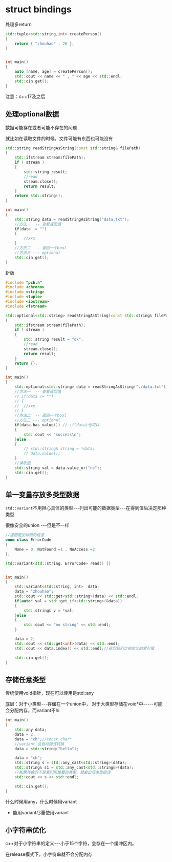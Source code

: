 # struct bindings

处理多return

```c++
std::tuple<std::string,int> createPerson()
{
	return { "zhouhao" , 26 };
}


int main()
{
	auto [name, age] = createPerson();
	std::cout << name << " , " << age << std::endl;
	std::cin.get();
}

```

注意：c++17及之后

## 处理optional数据

数据可能存在或者可能不存在的问题

就比如在读取文件的时候，文件可能有东西也可能没有

```c++
std::string readStringAsString(const std::string& filePath)
{
	std::ifstream stream(filePath);
	if ( stream )
	{
		std::string result;
		//read
		stream.close();
		return result;
	}
	return std::string();
}

int main()
{
	std::string data = readStringAsString("data.txt");
	//方法一  -- 查看返回值
	if(data != "")
	{
		//xxx
	}
	//方法二  -- 返回一个bool
	//方法三 --- optional
	std::cin.get();
}

```

新版

```c++
#include "pch.h"
#include <chrono>
#include <string>
#include <tuple>
#include <iostream>
#include <fstream>

std::optional<std::string> readStringAsString(const std::string& filePath)
{
	std::ifstream stream(filePath);
	if ( stream )
	{
		std::string result = "ok";
		//read
		stream.close();
		return result;
	}
	return {};
}

int main()
{
	std::optional<std::string> data = readStringAsString("./data.txt");
	//方法一  -- 查看返回值
	// if(data != "")
	// {
	// 	//xxx
	// }
	//方法二  -- 返回一个bool
	//方法三 --- optional
	if(data.has_value()) // if(data)也可以
	{
		std::cout << "success\n";
	}else
	{
		// std::string& string = *data;
		// data.value();
	}
	//读取值
	std::string val = data.value_or("no");
	std::cin.get();
}
```

## 单一变量存放多类型数据

`std::variant`不用担心具体的类型---列出可能的数据类型---在得到值后决定那种类型

很像安全的union ---但是不一样

```c++
//返回更加详细的信息
enum class ErrorCode
{
	None = 0, NotFound =1 , NoAccess =2
};

std::variant<std::string, ErrorCode> read() {}


int main()
{
	std::variant<std::string, int>  data;
	data = "zhouhao";
	std::cout << std::get<std::string>(data) << std::endl;
	if(auto* val = std::get_if<std::string>(&data))
	{
		std::string& v = *val;
	}else
	{
		std::cout << "no string" << std::endl;
	}

	data = 2;
	std::cout << std::get<int>(data) << std::endl;
	std::cout << data.index() << std::endl;//返回我们之前定义的索引值

	std::cin.get();
}
```

## 存储任意类型

传统使用void指针，现在可以使用是std::any

底层：对于小类型---存储在一个union中， 对于大类型存储在void*中-----可能会分配内存，而variant不hi

```c++
int main()
{
	std::any data;
	data = 2;
	data = "ch";//const char*
	//variant 会自动隐式转换
	data = std::string("hello");

	data = "ch";
	std::string s = std::any_cast<std::string>(data);
	std::string& s1 = std::any_cast<std::string&>(data);
	//如果转换的不是我们所想要的类型，就会出现类型错误
	std::cout << s << std::endl;

	std::cin.get();
}

```

什么时候用any，什么时候用variant

- 能用variant尽量使用variant

## 小字符串优化

c++对于小字符串的定义---小于15个字符，会存在一个缓冲区内。

在release模式下，小字符串就不会分配内存



